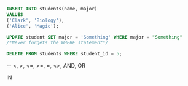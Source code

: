 

```SQL
INSERT INTO students(name, major)
VALUES
('Clark', 'Biology'),
('Alice', 'Magic');

UPDATE student SET major = 'Something' WHERE major = "Something"
/*Never forgets the WHERE statement*/

DELETE FROM students WHERE student_id = 5;
```

-- <, >, <=, >=, =, <>, AND, OR

IN
